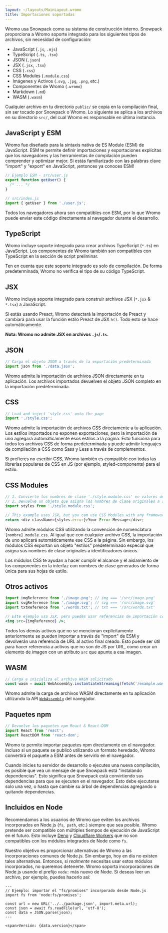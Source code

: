 ```yaml
---
layout: ~/layouts/MainLayout.wromo
title: Importaciones soportadas
---
```


Wromo usa Snowpack como su sistema de construcción interno. Snowpack proporciona a Wromo soporte integrado para los siguientes tipos de archivos, sin necesidad de configuración:

- JavaScript (`.js`, `.mjs`)
- TypeScript (`.ts`, `.tsx`)
- JSON (`.json`)
- JSX (`.jsx`, `.tsx`)
- CSS (`.css`)
- CSS Modules (`.module.css`)
- Imágenes y Activos (`.svg`, `.jpg`, `.png`, etc.)
- Componentes de Wromo (`.wromo`)
- Markdown (`.md`)
- WASM (`.wasm`)

Cualquier archivo en tu directorio `public/` se copia en la compilación final, sin ser tocado por Snowpack o Wromo. Lo siguiente se aplica a los archivos en su directorio `src/`, del cual Wromo es responsable en última instancia.

## JavaScript y ESM

Wromo fue diseñado para la sintaxis nativa de ES Module (ESM) de JavaScript. ESM te permite definir importaciones y exportaciones explícitas que los navegadores y las herramientas de compilación pueden comprender y optimizar mejor. Si estás familiarizado con las palabras clave "import" y "export" en JavaScript, ¡entonces ya conoces ESM!

```js
// Ejemplo ESM - src/user.js
export function getUser() {
  /* ... */
}

// src/index.js
import { getUser } from './user.js';
```

Todos los navegadores ahora son compatibles con ESM, por lo que Wromo puede enviar este código directamente al navegador durante el desarrollo.

## TypeScript

Wromo incluye soporte integrado para crear archivos TypeScript (`*.ts`) en JavaScript. Los componentes de Wromo también son compatibles con TypeScript en la sección de script preliminar.

Ten en cuenta que este soporte integrado es solo de compilación. De forma predeterminada, Wromo no verifica el tipo de su código TypeScript.

<!-- Para integrar la verificación de tipos en su flujo de trabajo de desarrollo/compilación, agrega el plugin [@snowpack/plugin-typescript](https://www.npmjs.com/package/@snowpack/plugin-typescript). -->

## JSX

Wromo incluye soporte integrado para construir archivos JSX (`*.jsx` & `*.tsx`) a JavaScript.

Si estás usando Preact, Wromo detectará la importación de Preact y cambiará para usar la función estilo Preact de JSX `h()`. Todo esto se hace automáticamente.

**Nota: Wromo no admite JSX en archivos `.js`/`.ts`.**

## JSON

```js
// Carga el objeto JSON a través de la exportación predeterminada
import json from './data.json';
```

Wromo admite la importación de archivos JSON directamente en tu aplicación. Los archivos importados devuelven el objeto JSON completo en la importación predeterminada.

## CSS

```js
// Load and inject 'style.css' onto the page
import './style.css';
```

Wromo admite la importación de archivos CSS directamente a tu aplicación. Los estilos importados no exponen exportaciones, pero la importación de uno agregará automáticamente esos estilos a la página. Esto funciona para todos los archivos CSS de forma predeterminada y puede admitir lenguajes de compilación a CSS como Sass y Less a través de complementos.

Si prefieres no escribir CSS, Wromo también es compatible con todas las librerías populares de CSS en JS (por ejemplo, styled-components) para el estilo.

## CSS Modules

```js
// 1. Convierte los nombres de clase './style.module.css' en valores únicos con ámbito.
// 2. Devuelve un objeto que asigna los nombres de clase originales a su valor de ámbito final.
import styles from './style.module.css';

// This example uses JSX, but you can use CSS Modules with any framework.
return <div className={styles.error}>Your Error Message</div>;
```

Wromo admite módulos CSS utilizando la convención de nomenclatura `[nombre].module.css`. Al igual que con cualquier archivo CSS, la importación de uno aplicará automáticamente ese CSS a la página. Sin embargo, los módulos CSS exportan un objeto "estilos" predeterminado especial que asigna sus nombres de clase originales a identificadores únicos.

Los módulos CSS te ayudan a hacer cumplir el alcance y el aislamiento de los componentes en la interfaz con nombres de clase generados de forma única para sus hojas de estilo.

## Otros activos

```jsx
import imgReference from './image.png'; // img === '/src/image.png'
import svgReference from './image.svg'; // svg === '/src/image.svg'
import txtReference from './words.txt'; // txt === '/src/words.txt'

// Este ejemplo usa JSX, pero puedes usar referencias de importación con cualquier marco.
<img src={imgReference} />;
```

Todos los demás activos que no se mencionan explícitamente anteriormente se pueden importar a través de "import" de ESM y devolverán una referencia de URL al activo final creado. Esto puede ser útil para hacer referencia a activos que no son de JS por URL, como crear un elemento de imagen con un atributo `src` que apunte a esa imagen.

## WASM

```js
// Carga e inicializa el archivo WASM solicitado
const wasm = await WebAssembly.instantiateStreaming(fetch('/example.wasm'));
```

Wromo admite la carga de archivos WASM directamente en tu aplicación utilizando la API [`WebAssembly`](https://developer.mozilla.org/en-US/docs/Web/JavaScript/Reference/Global_Objects/WebAssembly) del navegador.

## Paquetes npm

```js
// Devuelve los paquetes npm React & React-DOM
import React from 'react';
import ReactDOM from 'react-dom';
```

Wromo te permite importar paquetes npm directamente en el navegador. Incluso si un paquete se publicó utilizando un formato heredado, Wromo convertirá el paquete a ESM antes de servirlo en el navegador.

Cuando inicies tu servidor de desarrollo o ejecutes una nueva compilación, es posible que vea un mensaje de que Snowpack está "instalando dependencias". Esto significa que Snowpack está convirtiendo sus dependencias para que se ejecuten en el navegador. Esto debe ejecutarse solo una vez, o hasta que cambie su árbol de dependencias agregando o quitando dependencias.

## Incluidos en Node

Recomendamos a los usuarios de Wromo que eviten los archivos incorporados en Node.js (`fs`,` path`, etc.) siempre que sea posible. Wromo pretende ser compatible con múltiples tiempos de ejecución de JavaScript en el futuro. Esto incluye [Deno](https://deno.land/) y [Cloudflare Workers](https://workers.cloudflare.com/) que no son compatibles con los módulos integrados de Node como `fs`.

Nuestro objetivo es proporcionar alternativas de Wromo a las incorporaciones comunes de Node.js. Sin embargo, hoy en día no existen tales alternativas. Entonces, si _realmente_ necesitas usar estos módulos incorporados, no queremos detenerte. Wromo soporta incorporaciones de Node.js usando el prefijo `node:` más nuevo de Node. Si deseas leer un archivo, por ejemplo, puedes hacerlo así:

```wromo
---
// Ejemplo: importar el "fs/promises" incorporado desde Node.js
import fs from 'node:fs/promises';

const url = new URL('../../package.json', import.meta.url);
const json = await fs.readFile(url, 'utf-8');
const data = JSON.parse(json);
---

<span>Versión: {data.version}</span>
```

